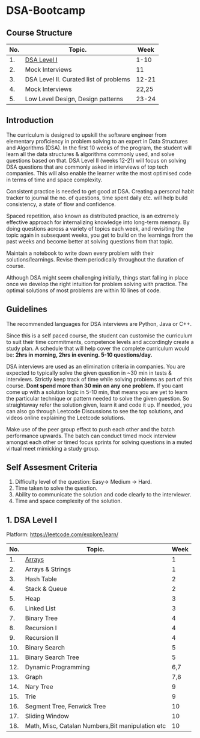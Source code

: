 # DSA-Bootcamp


## Course Structure

| No. | Topic. | Week
| ---|---|---
| 1. | [DSA Level I](#1-dsa-level-i) | 1-10
| 2. | Mock Interviews | 11
| 3. | DSA Level II. Curated list of problems | 12-21
| 4. | Mock Interviews | 22,25
| 5. | Low Level Design, Design patterns | 23-24


## Introduction

The curriculum is designed to upskill the software engineer from elementary proficiency in problem solving to an expert in Data Structures and Algorithms (DSA). In the first 10 weeks of the program, the student will learn all the data structures & algorithms commonly used, and solve questions based on that. DSA Level II (weeks 12-21) will focus on solving DSA questions that are commonly asked in interviews of top tech companies. This will also enable the learner write the most optimised code in terms of time and space complexity.

Consistent practice is needed to get good at DSA. Creating a personal habit tracker to journal the no. of questions, time spent daily etc. will help build consistency, a state of flow and confidence.

Spaced repetition, also known as distributed practice, is an extremely effective approach for internalizing knowledge into long-term memory. By doing questions across a variety of topics each week, and revisiting the topic again in subsequent weeks, you get to build on the learnings from the past weeks and become better at solving questions from that topic. 

Maintain a notebook to write down every problem with their solutions/learnings. Revise them periodically throughout the duration of course.

Although DSA might seem challenging initially, things start falling in place once we develop the right intuition for problem solving with practice. The optimal solutions of most problems are within 10 lines of code.



## Guidelines

The recommended languages for DSA interviews are Python, Java or C++. 

Since this is a self paced course, the student can customise the curriculum to suit their time commitments, competence levels and accordingly create a study plan. A schedule that will help cover the complete curriculum would be:
**2hrs in morning, 2hrs in evening. 5-10 questions/day.**

DSA interviews are used as an elimination criteria in companies. You are expected to typically solve the given question in ~30 min in tests & interviews. Strictly keep track of time while solving problems as part of this course. **Dont spend more than 30 min on any one problem.** If you cant come up with a solution logic in 5-10 min, that means you are yet to learn the particular technique or pattern needed to solve the given question. So straightaway refer the solution given, learn it and code it up. If needed, you can also go through Leetcode Discussions to see the top solutions, and videos online explaining the Leetcode solutions.

Make use of the peer group effect to push each other and the batch performance upwards. The batch can conduct timed mock interview amongst each other or timed focus sprints for solving questions in a muted virtual meet mimicking a study group.   



## Self Assesment Criteria

1. Difficulty level of the question: Easy-> Medium -> Hard.
2. Time taken to solve the question.
3. Ability to communicate the solution and code clearly to the interviewer.
4. Time and space complexity of the solution.

## 1. DSA Level I

Platform: https://leetcode.com/explore/learn/

| No. | Topic. | Week
| ---|---|---
| 1. | [Arrays](Modules/1/1.Arrays.md)  | 1
| 2. | Arrays & Strings | 1
| 3. | Hash Table | 2
| 4. | Stack & Queue  | 2
| 5. | Heap | 3
| 6. | Linked List  | 3
| 7. | Binary Tree  | 4
| 8. | Recursion I  | 4
| 9. | Recursion II | 4
| 10. | Binary Search | 5
| 11. | Binary Search Tree  | 5
| 12. | Dynamic Programming | 6,7
| 13. | Graph | 7,8
| 14. | Nary Tree | 9
| 15. | Trie  | 9
| 16. | Segment Tree, Fenwick Tree  | 10
| 17. | Sliding Window  | 10
| 18. | Math, Misc, Catalan Numbers,Bit manipulation etc  | 10


